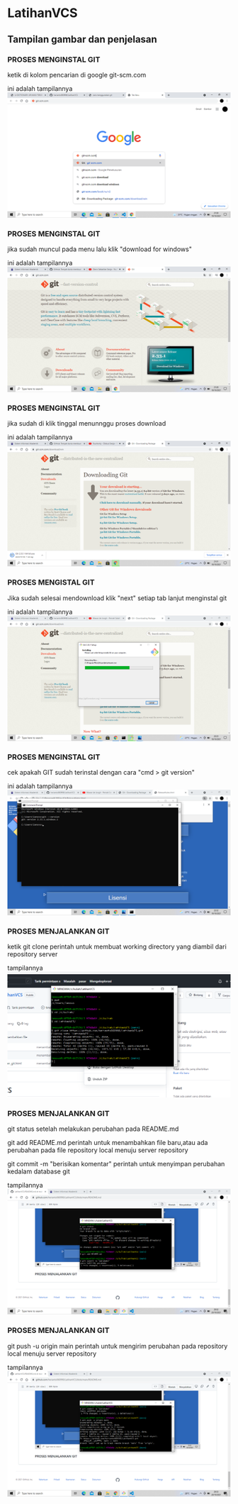 # LatihanVCS
## Tampilan gambar dan penjelasan

### PROSES MENGINSTAL GIT
ketik di kolom pencarian di google git-scm.com <p>
ini adalah tampilannya
![Gambar1](tab_screenshoot/ss1.png.png)

### PROSES MENGINSTAL GIT
jika sudah muncul pada menu lalu klik "download for windows"<p>
ini adalah tampilannya
![Gambar2](tab_screenshoot/ss2.png.png)

### PROSES MENGINSTAL GIT
jika sudah di klik tinggal menunnggu proses download<p>
ini adalah tampilannya
![Gambar3](tab_screenshoot/ss3.png.png)

### PROSES MENGISTAL GIT
Jika sudah selesai mendownload klik "next" setiap tab lanjut menginstal git<p>
ini adalah tampilannya
![Gambar4](tab_screenshoot/ss4.png.png)
 
### PROSES MENGINSTAL GIT
cek apakah GIT sudah terinstal dengan cara "cmd > git version"<p>
ini adalah tampilannya
![Gambar5](tab_screenshoot/ss5.png.png)

### PROSES MENJALANKAN GIT
ketik git clone perintah untuk membuat working directory yang diambil dari repository server<p>
tampilannya
![Gambar6](tab_screenshoot/ss6.png.png)

### PROSES MENJALANKAN GIT
git status setelah melakukan perubahan pada README.md<p>
git add README.md perintah untuk menambahkan file baru,atau ada perubahan pada file repository local menuju server repository<p>
git commit -m "berisikan komentar" perintah untuk menyimpan perubahan kedalam database git<p>
tampilannya
![Gambar7](tab_screenshoot/ss7.png.png)

### PROSES MENJALANKAN GIT
git push -u origin main perintah untuk mengirim perubahan pada repository local menuju server repository<p>
tampilannya
![Gambar8](tab_screenshoot/ss8.png.png)



